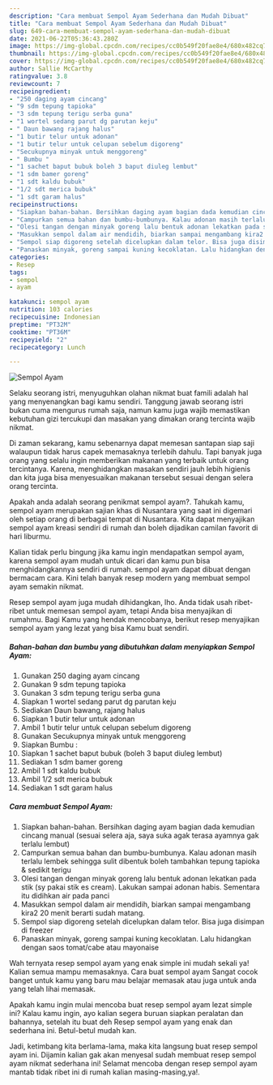 ```yaml
---
description: "Cara membuat Sempol Ayam Sederhana dan Mudah Dibuat"
title: "Cara membuat Sempol Ayam Sederhana dan Mudah Dibuat"
slug: 649-cara-membuat-sempol-ayam-sederhana-dan-mudah-dibuat
date: 2021-06-22T05:36:43.280Z
image: https://img-global.cpcdn.com/recipes/cc0b549f20fae8e4/680x482cq70/sempol-ayam-foto-resep-utama.jpg
thumbnail: https://img-global.cpcdn.com/recipes/cc0b549f20fae8e4/680x482cq70/sempol-ayam-foto-resep-utama.jpg
cover: https://img-global.cpcdn.com/recipes/cc0b549f20fae8e4/680x482cq70/sempol-ayam-foto-resep-utama.jpg
author: Sallie McCarthy
ratingvalue: 3.8
reviewcount: 7
recipeingredient:
- "250 daging ayam cincang"
- "9 sdm tepung tapioka"
- "3 sdm tepung terigu serba guna"
- "1 wortel sedang parut dg parutan keju"
- " Daun bawang rajang halus"
- "1 butir telur untuk adonan"
- "1 butir telur untuk celupan sebelum digoreng"
- "Secukupnya minyak untuk menggoreng"
- " Bumbu "
- "1 sachet baput bubuk boleh 3 baput diuleg lembut"
- "1 sdm bamer goreng"
- "1 sdt kaldu bubuk"
- "1/2 sdt merica bubuk"
- "1 sdt garam halus"
recipeinstructions:
- "Siapkan bahan-bahan. Bersihkan daging ayam bagian dada kemudian cincang manual (sesuai selera aja, saya suka agak terasa ayamnya gak terlalu lembut)"
- "Campurkan semua bahan dan bumbu-bumbunya. Kalau adonan masih terlalu lembek sehingga sulit dibentuk boleh tambahkan tepung tapioka &amp; sedikit terigu"
- "Olesi tangan dengan minyak goreng lalu bentuk adonan lekatkan pada stik (sy pakai stik es cream). Lakukan sampai adonan habis. Sementara itu didihkan air pada panci"
- "Masukkan sempol dalam air mendidih, biarkan sampai mengambang kira2 20 menit berarti sudah matang."
- "Sempol siap digoreng setelah dicelupkan dalam telor. Bisa juga disimpan di freezer"
- "Panaskan minyak, goreng sampai kuning kecoklatan. Lalu hidangkan dengan saos tomat/cabe atau mayonaise"
categories:
- Resep
tags:
- sempol
- ayam

katakunci: sempol ayam 
nutrition: 103 calories
recipecuisine: Indonesian
preptime: "PT32M"
cooktime: "PT36M"
recipeyield: "2"
recipecategory: Lunch

---
```



![Sempol Ayam](https://img-global.cpcdn.com/recipes/cc0b549f20fae8e4/680x482cq70/sempol-ayam-foto-resep-utama.jpg)

Selaku seorang istri, menyuguhkan olahan nikmat buat famili adalah hal yang menyenangkan bagi kamu sendiri. Tanggung jawab seorang istri bukan cuma mengurus rumah saja, namun kamu juga wajib memastikan kebutuhan gizi tercukupi dan masakan yang dimakan orang tercinta wajib nikmat.

Di zaman  sekarang, kamu sebenarnya dapat memesan santapan siap saji walaupun tidak harus capek memasaknya terlebih dahulu. Tapi banyak juga orang yang selalu ingin memberikan makanan yang terbaik untuk orang tercintanya. Karena, menghidangkan masakan sendiri jauh lebih higienis dan kita juga bisa menyesuaikan makanan tersebut sesuai dengan selera orang tercinta. 



Apakah anda adalah seorang penikmat sempol ayam?. Tahukah kamu, sempol ayam merupakan sajian khas di Nusantara yang saat ini digemari oleh setiap orang di berbagai tempat di Nusantara. Kita dapat menyajikan sempol ayam kreasi sendiri di rumah dan boleh dijadikan camilan favorit di hari liburmu.

Kalian tidak perlu bingung jika kamu ingin mendapatkan sempol ayam, karena sempol ayam mudah untuk dicari dan kamu pun bisa menghidangkannya sendiri di rumah. sempol ayam dapat dibuat dengan bermacam cara. Kini telah banyak resep modern yang membuat sempol ayam semakin nikmat.

Resep sempol ayam juga mudah dihidangkan, lho. Anda tidak usah ribet-ribet untuk memesan sempol ayam, tetapi Anda bisa menyajikan di rumahmu. Bagi Kamu yang hendak mencobanya, berikut resep menyajikan sempol ayam yang lezat yang bisa Kamu buat sendiri.

<!--inarticleads1-->

##### Bahan-bahan dan bumbu yang dibutuhkan dalam menyiapkan Sempol Ayam:

1. Gunakan 250 daging ayam cincang
1. Gunakan 9 sdm tepung tapioka
1. Gunakan 3 sdm tepung terigu serba guna
1. Siapkan 1 wortel sedang parut dg parutan keju
1. Sediakan  Daun bawang, rajang halus
1. Siapkan 1 butir telur untuk adonan
1. Ambil 1 butir telur untuk celupan sebelum digoreng
1. Gunakan Secukupnya minyak untuk menggoreng
1. Siapkan  Bumbu :
1. Siapkan 1 sachet baput bubuk (boleh 3 baput diuleg lembut)
1. Sediakan 1 sdm bamer goreng
1. Ambil 1 sdt kaldu bubuk
1. Ambil 1/2 sdt merica bubuk
1. Sediakan 1 sdt garam halus




<!--inarticleads2-->

##### Cara membuat Sempol Ayam:

1. Siapkan bahan-bahan. Bersihkan daging ayam bagian dada kemudian cincang manual (sesuai selera aja, saya suka agak terasa ayamnya gak terlalu lembut)
1. Campurkan semua bahan dan bumbu-bumbunya. Kalau adonan masih terlalu lembek sehingga sulit dibentuk boleh tambahkan tepung tapioka &amp; sedikit terigu
1. Olesi tangan dengan minyak goreng lalu bentuk adonan lekatkan pada stik (sy pakai stik es cream). Lakukan sampai adonan habis. Sementara itu didihkan air pada panci
1. Masukkan sempol dalam air mendidih, biarkan sampai mengambang kira2 20 menit berarti sudah matang.
1. Sempol siap digoreng setelah dicelupkan dalam telor. Bisa juga disimpan di freezer
1. Panaskan minyak, goreng sampai kuning kecoklatan. Lalu hidangkan dengan saos tomat/cabe atau mayonaise




Wah ternyata resep sempol ayam yang enak simple ini mudah sekali ya! Kalian semua mampu memasaknya. Cara buat sempol ayam Sangat cocok banget untuk kamu yang baru mau belajar memasak atau juga untuk anda yang telah lihai memasak.

Apakah kamu ingin mulai mencoba buat resep sempol ayam lezat simple ini? Kalau kamu ingin, ayo kalian segera buruan siapkan peralatan dan bahannya, setelah itu buat deh Resep sempol ayam yang enak dan sederhana ini. Betul-betul mudah kan. 

Jadi, ketimbang kita berlama-lama, maka kita langsung buat resep sempol ayam ini. Dijamin kalian gak akan menyesal sudah membuat resep sempol ayam nikmat sederhana ini! Selamat mencoba dengan resep sempol ayam mantab tidak ribet ini di rumah kalian masing-masing,ya!.

